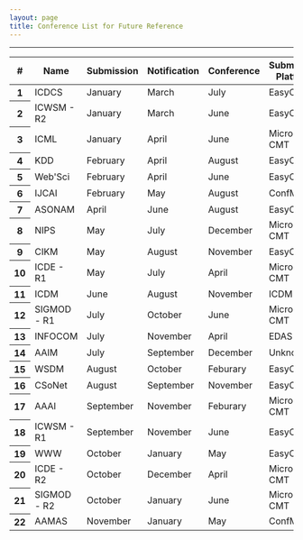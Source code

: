 ```yaml
---
layout: page
title: Conference List for Future Reference
---
```


--------

<!--Table-->
<div class="row justify-content-center">
<table id="tablePreview" class="table table-hover table-striped">
<!--Table head-->
  <thead>
    <tr>
      <th>#</th>
      <th>Name</th>
      <th>Submission</th>
      <th>Notification</th>
      <th>Conference</th>
      <th>Submission Platform</th>
    </tr>
  </thead>
  <!--Table head-->
  <!--Table body-->
  <tbody>
    <tr>
      <th scope="row">1</th>
      <td>ICDCS</td>
      <td>January</td>
      <td>March</td>
      <td>July</td>
      <td>EasyChair</td>
    </tr>
    <tr>
      <th scope="row">2</th>
      <td>ICWSM - R2</td>
      <td>January</td>
      <td>March</td>
      <td>June</td>
      <td>EasyChair</td>
    </tr>
    <tr>
      <th scope="row">3</th>
      <td>ICML</td>
      <td>January</td>
      <td>April</td>
      <td>June</td>
      <td>Microsoft CMT</td>
    </tr>
    <tr>
      <th scope="row">4</th>
      <td>KDD</td>
      <td>February</td>
      <td>April</td>
      <td>August</td>
      <td>EasyChair</td>
    </tr>
    <tr>
      <th scope="row">5</th>
      <td>Web'Sci</td>
      <td>February</td>
      <td>April</td>
      <td>June</td>
      <td>EasyChair</td>
    </tr>
    <tr>
      <th scope="row">6</th>
      <td>IJCAI</td>
      <td>February</td>
      <td>May</td>
      <td>August</td>
      <td>ConfMaster</td>
    </tr>
    <tr>
      <th scope="row">7</th>
      <td>ASONAM</td>
      <td>April</td>
      <td>June</td>
      <td>August</td>
      <td>EasyChair</td>
    </tr>
    <tr>
      <th scope="row">8</th>
      <td>NIPS</td>
      <td>May</td>
      <td>July</td>
      <td>December</td>
      <td>Microsoft CMT</td>
    </tr>
    <tr>
      <th scope="row">9</th>
      <td>CIKM</td>
      <td>May</td>
      <td>August</td>
      <td>November</td>
      <td>EasyChair</td>
    </tr>
    <tr>
      <th scope="row">10</th>
      <td>ICDE - R1</td>
      <td>May</td>
      <td>July</td>
      <td>April</td>
      <td>Microsoft CMT</td>
    </tr>
    <tr>
      <th scope="row">11</th>
      <td>ICDM</td>
      <td>June</td>
      <td>August</td>
      <td>November</td>
      <td>ICDM Link</td>
    </tr>
    <tr>
      <th scope="row">12</th>
      <td>SIGMOD - R1</td>
      <td>July</td>
      <td>October</td>
      <td>June</td>
      <td>Microsoft CMT</td>
    </tr>
    <tr>
      <th scope="row">13</th>
      <td>INFOCOM</td>
      <td>July</td>
      <td>November</td>
      <td>April</td>
      <td>EDAS</td>
    </tr>
    <tr>
      <th scope="row">14</th>
      <td>AAIM</td>
      <td>July</td>
      <td>September</td>
      <td>December</td>
      <td>Unknown</td>
    </tr>
    <tr>
      <th scope="row">15</th>
      <td>WSDM</td>
      <td>August</td>
      <td>October</td>
      <td>Feburary</td>
      <td>EasyChair</td>
    </tr>
    <tr>
      <th scope="row">16</th>
      <td>CSoNet</td>
      <td>August</td>
      <td>September</td>
      <td>November</td>
      <td>EasyChair</td>
    </tr>
    <tr>
      <th scope="row">17</th>
      <td>AAAI</td>
      <td>September</td>
      <td>November</td>
      <td>Feburary</td>
      <td>Microsoft CMT</td>
    </tr>
    <tr>
      <th scope="row">18</th>
      <td>ICWSM - R1</td>
      <td>September</td>
      <td>November</td>
      <td>June</td>
      <td>EasyChair</td>
    </tr>
    <tr>
      <th scope="row">19</th>
      <td>WWW</td>
      <td>October</td>
      <td>January</td>
      <td>May</td>
      <td>EasyChair</td>
    </tr>
    <tr>
      <th scope="row">20</th>
      <td>ICDE - R2</td>
      <td>October</td>
      <td>December</td>
      <td>April</td>
      <td>Microsoft CMT</td>
    </tr>
    <tr>
      <th scope="row">21</th>
      <td>SIGMOD - R2</td>
      <td>October</td>
      <td>January</td>
      <td>June</td>
      <td>Microsoft CMT</td>
    </tr>
    <tr>
      <th scope="row">22</th>
      <td>AAMAS</td>
      <td>November</td>
      <td>January</td>
      <td>May</td>
      <td>ConfMaster</td>
    </tr>
  </tbody>
  <!--Table body-->
</table>
<!--Table-->
</div>

